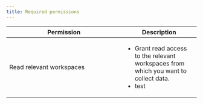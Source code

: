 ```yaml
---
title: Required permissions
---
```


<table><thead><tr><th width="289">Permission</th><th>Description</th></tr></thead><tbody><tr><td>Read relevant workspaces</td><td><ul><li>Grant read access to the relevant workspaces from which you want to collect data.</li><li>test</li></ul></td></tr></tbody></table>
